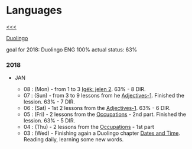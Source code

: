 
Languages
======

[<<<](https://github.com/ttltrk/0con/blob/master/README.MD)

[Duolingo](https://github.com/ttltrk/ELSE/blob/master/LAN/ENG/DUO.MD)

goal for 2018: Duolingo ENG 100%
actual status: 63%

### 2018

  * JAN
    
    * 08 : (Mon) - from 1 to 3 [Igék: jelen 2](https://www.duolingo.com/skill/en/Verbs%3A-Present-2). 63% - 8 DIR.
    * 07 : (Sun) - from 3 to 9 lessons from he [Adjectives-1](https://www.duolingo.com/skill/en/Adjectives-1). Finished the lession. 63% - 7 DIR.
    * 06 : (Sat) - 1st 2 lessons from the [Adjectives-1](https://www.duolingo.com/skill/en/Adjectives-1). 63% - 6 DIR.
    * 05 : (Fri) - 2 lessons from the [Occupations](https://www.duolingo.com/skill/en/Occupations) - 2nd part. Finished the lession. 63% - 5 DIR.
    * 04 : (Thu) - 2 lessons from the [Occupations](https://www.duolingo.com/skill/en/Occupations) - 1st part
    * 03 : (Wed) - Finishing again a Duolingo chapter [Dates and Time](https://www.duolingo.com/skill/en/Dates-and-Time). Reading daily,   learning some new words.
